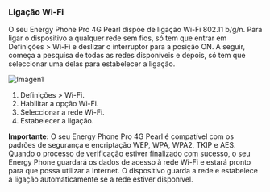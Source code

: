 ### Ligação Wi-Fi

O seu Energy Phone Pro 4G Pearl dispõe de ligação Wi-Fi 802.11 b/g/n. Para ligar o dispositivo a qualquer rede sem fios, só tem que entrar em Definições > Wi-Fi e deslizar o interruptor para a posição ON. A seguir, começa a pesquisa de todas as redes disponíveis e depois, só tem que seleccionar uma delas para estabelecer a ligação.

![Imagen1](http://static.energysistem.com/images/manuals/42500/5710f3c8afd19.jpg)

1. Definições > Wi-Fi.
2. Habilitar a opção Wi-Fi.
3. Seleccionar a rede Wi-Fi.
4. Estabelecer a ligação.

**Importante:** O seu Energy Phone Pro 4G Pearl é compatível com os padrões de segurança e encriptação WEP, WPA, WPA2, TKIP e AES. Quando o processo de verificação estiver finalizado com sucesso, o seu Energy Phone guardará os dados de acesso à rede Wi-Fi e estará pronto para que possa utilizar a Internet. O dispositivo guarda a rede e estabelece a ligação automaticamente se a rede estiver disponível.

